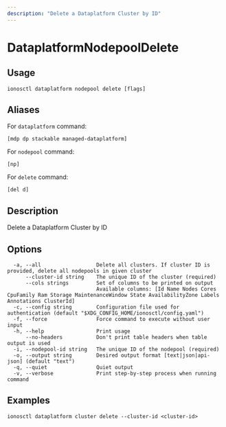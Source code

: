 ```yaml
---
description: "Delete a Dataplatform Cluster by ID"
---
```


# DataplatformNodepoolDelete

## Usage

```text
ionosctl dataplatform nodepool delete [flags]
```

## Aliases

For `dataplatform` command:

```text
[mdp dp stackable managed-dataplatform]
```

For `nodepool` command:

```text
[np]
```

For `delete` command:

```text
[del d]
```

## Description

Delete a Dataplatform Cluster by ID

## Options

```text
  -a, --all                  Delete all clusters. If cluster ID is provided, delete all nodepools in given cluster
      --cluster-id string    The unique ID of the cluster (required)
      --cols strings         Set of columns to be printed on output 
                             Available columns: [Id Name Nodes Cores CpuFamily Ram Storage MaintenanceWindow State AvailabilityZone Labels Annotations ClusterId]
  -c, --config string        Configuration file used for authentication (default "$XDG_CONFIG_HOME/ionosctl/config.yaml")
  -f, --force                Force command to execute without user input
  -h, --help                 Print usage
      --no-headers           Don't print table headers when table output is used
  -i, --nodepool-id string   The unique ID of the nodepool (required)
  -o, --output string        Desired output format [text|json|api-json] (default "text")
  -q, --quiet                Quiet output
  -v, --verbose              Print step-by-step process when running command
```

## Examples

```text
ionosctl dataplatform cluster delete --cluster-id <cluster-id>
```

